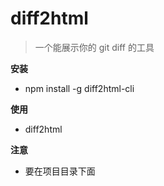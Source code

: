 # diff2html

> 一个能展示你的 git diff 的工具 

**安装**

- npm install -g diff2html-cli

**使用**

- diff2html

**注意**

- 要在项目目录下面
